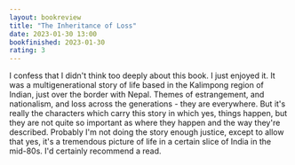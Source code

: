 ```yaml
---
layout: bookreview
title: "The Inheritance of Loss"
date: 2023-01-30 13:00
bookfinished: 2023-01-30
rating: 3
---
```


I confess that I didn't think too deeply about this book. I just enjoyed it. It was a multigenerational story of life based in the Kalimpong region of Indian, just over the border with Nepal. Themes of estrangement, and nationalism, and loss across the generations - they are everywhere. But it's really the characters which carry this story in which yes, things happen, but they are not quite so important as where they happen and the way they're described. Probably I'm not doing the story enough justice, except to allow that yes, it's a tremendous picture of life in a certain slice of India in the mid-80s. I'd certainly recommend a read.